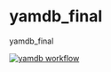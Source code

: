 # yamdb_final
yamdb_final

[![yamdb workflow](https://github.com/RakitDautov/yamdb_final/actions/workflows/yamdb_workflow.yml/badge.svg)](https://github.com/RakitDautov/yamdb_final/actions/workflows/yamdb_workflow.yml)